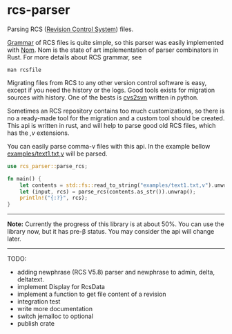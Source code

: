 # rcs-parser
Parsing RCS ([Revision Control System](https://www.gnu.org/software/rcs/)) files.

[Grammar](https://www.gnu.org/software/rcs/manual/html_node/comma_002dv-grammar.html#comma_002dv-grammar) of RCS files is quite simple, so this parser was easily implemented with [Nom](https://github.com/Geal/nom). Nom is the state of art implementation of parser combinators in Rust. For more details about RCS grammar, see
```shell
man rcsfile
```

Migrating files from RCS to any other version control software is easy, except if you need the history or the logs. Good tools exists for migration sources with history. One of the bests is [cvs2svn](https://github.com/mhagger/cvs2svn) written in python. 

Sometimes an RCS repository contains too much customizations, so there is no a ready-made tool for the migration and a custom tool should be created. This api is written in rust, and will help to parse good old RCS files, which has the *,v* extensions.

You can easily parse comma-v files with this api. 
In the example bellow [examples/text1.txt,v](examples/text1.txt%2Cv) will be parsed.
```rust
use rcs_parser::parse_rcs;

fn main() {
    let contents = std::fs::read_to_string("examples/text1.txt,v").unwrap();
    let (input, rcs) = parse_rcs(contents.as_str()).unwrap();
    println!("{:?}", rcs);
}
```
---

**Note:** Currently the progress of this library is at about 50%. 
You can use the library now, but it has pre-β status. You may consider the api will change later.

---

TODO: 

- adding newphrase (RCS V5.8) parser and newphrase to admin, delta, deltatext.
- implement Display for RcsData
- implement a function to get file content of a revision
- integration test
- write more documentation
- switch jemalloc to optional
- publish crate

